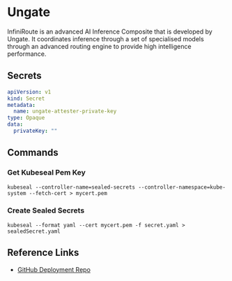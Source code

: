 # Ungate

InfiniRoute is an advanced AI Inference Composite that is developed by Ungate. It coordinates inference through a set of specialised models through an advanced routing engine to provide high intelligence performance.

## Secrets

```yaml
apiVersion: v1
kind: Secret
metadata:
  name: ungate-attester-private-key
type: Opaque
data:
  privateKey: ""
```

## Commands

### Get Kubeseal Pem Key

```shell
kubeseal --controller-name=sealed-secrets --controller-namespace=kube-system --fetch-cert > mycert.pem
```

### Create Sealed Secrets

```shell
kubeseal --format yaml --cert mycert.pem -f secret.yaml > sealedSecret.yaml
```

## Reference Links

- [GitHub Deployment Repo](https://github.com/Ungate-Ai/infini-route-attestators-public-mainnet)
